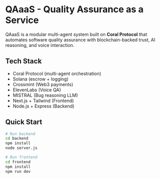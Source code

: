 # QAaaS - Quality Assurance as a Service

QAaaS is a modular multi-agent system built on **Coral Protocol** that automates software quality assurance with blockchain-backed trust, AI reasoning, and voice interaction.

## Tech Stack

- Coral Protocol (multi-agent orchestration)
- Solana (escrow + logging)
- Crossmint (Web3 payments)
- ElevenLabs (Voice QA)
- MISTRAL (Bug reasoning LLM)
- Next.js + Tailwind (Frontend)
- Node.js + Express (Backend)

## Quick Start

```bash
# Run backend
cd backend
npm install
node server.js

# Run frontend
cd frontend
npm install
npm run dev
```
